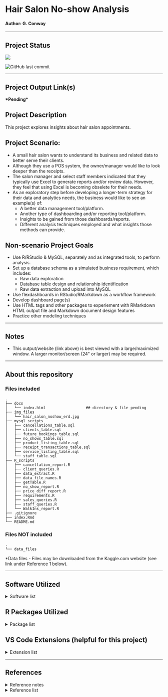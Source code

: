 # Hair Salon No-show Analysis
#### Author: G. Conway 

***

## Project Status

![](https://img.shields.io/badge/Project--Status-45%25-yellow)

![GitHub last commit](https://img.shields.io/github/last-commit/gconway012/Hair_Salon_No-Show)

***

## Project Output Link(s)

**\*Pending\***

## Project Description

This project explores insights about hair salon appointments.

## Project Scenario:

* A small hair salon wants to understand its business and related data to better serve their clients.  
* Although they use a POS system, the owner/manager would like to look deeper than the receipts.
* The salon manager and select staff members indicated that they typically use Excel to generate reports and/or review data. However, they feel that using Excel is becoming obselete for their needs.
* As an exploratory step before developing a longer-term strategy for their data and analytics needs, the business would like to see an example(s) of:
    + A better data management tool/platform.
    + Another type of dashboarding and/or reporting tool/platform.
    + Insights to be gained from those dashboards/reports.
    + Different analysis techniques employed and what insights those methods can provide.

## Non-scenario Project Goals

* Use R/RStudio & MySQL, separately and as integrated tools, to perform analysis.
* Set up a database schema as a simulated business requirement, which includes:
    + Raw data exploration
    + Database table design and relationship identification
    + Raw data extraction and upload into MySQL
* Use flexdashboards in RStudio/RMarkdown as a workflow framework
* Develop dashboard page(s) 
* Use HTML tags and other packages to experiement with RMarkdown HTML output file and Markdown document design features
* Practice other modeling techniques

***

## Notes

* This output/website (link above) is best viewed with a large/maximized window. A larger monitor/screen (24" or larger) may be required.

***

## About this repository

### Files included

```
.
├── docs
│   └── index.html                  ## directory & file pending        
├── img_files
│   └── hair_salon_noshow_erd.jpg
├── mysql_scripts
│   ├── cancellations_table.sql
│   ├── clients_table.sql
│   ├── future_bookings_table.sql
│   ├── no_shows_table.sql
│   ├── product_listing_table.sql
│   ├── receipt_transactions_table.sql
│   ├── service_listing_table.sql
│   └── staff_table.sql
├── R_scripts
│   ├── cancellation_report.R
│   ├── client_queries.R
│   ├── data_extract.R
│   ├── data_file_names.R
│   ├── getTable.R
│   ├── no_show_report.R
│   ├── price_diff_report.R
│   ├── requirements.R
│   ├── sales_queries.R
│   ├── staff_queries.R
│   └── WalkIns_report.R
├── .gitignore
├── index.Rmd
└── README.md
```

### Files NOT included

```
.
└── data_files
```

\*Data files - Files may be downloaded from the Kaggle.com website (see link under Reference 1 below).

***

## Software Utilized

<details>
    <summary>Software list</summary>
        <li>Mac OSx Catalina version 10.15.7</li>
        <li>R (for Mac) version 4.0.2 (2020-06-22) "Taking Off Again"</li>
        <li>RStudio version 1.3.1073</li>
        <li>MySQL Community Server version 8.0.19</li>
        <li>MySQL Workbench version 8.0.19</li>
        <li>Microsoft VS Code version 1.50.1</li>
        <li>Microsoft Excel for Mac version 16.42</li>
</details>

## R Packages Utilized

<details>
    <summary>Package list</summary>
        <li>tidyverse version 1.3.0</li>
        <li>kableExtra version 1.2.1</li>
        <li>RMySQL version 0.10.20</li>
        <li>plotly version 4.9.2.1</li>
        <li>DT version 0.15</li>
</details>

## VS Code Extensions (helpful for this project)

<details>
    <summary>Extension list</summary>
        <li>Ascii Tree Generator version 1.2.4</li>
        <li>Bracket Pair Colorizer 2 version 0.2.0</li>
        <li>vscode-icons version 11.0.0</li>
</details>

***

## References

<details>
    <summary>Reference notes</summary>
        <li>References are, mostly, listed in the order that I used them.</li>
        <li>Website links are provided for those references I either had bookmarked previously or accessed during this project.</li>
        <li>I hope that some or all of these references are helpful when working on your own project.</li>
</details>


<details>
    <summary>Reference list</summary>
        <ol>
            <li>Hair Salon No-Show Dataset from Kaggle at https://www.kaggle.com/frederickferguson/hair-salon-no-show-data-set.</li>
            <li><i>Using flexdashboard</i>, https://rmarkdown.rstudio.com/flexdashboard/using.html.</li>
            <li><i>Create Awesome HTML Table with knitr::kable and kableExtra</i>, by Hao Zhu, https://haozhu233.github.io/kableExtra/awesome_table_in_html.html#getting_started.</li>
            <li><i>Deploying flexdashboard on GitHub Pages</i>, by Rami Krispin, dated Sep 4, 2020 at https://ramikrispin.github.io/2020/09/deploying-flexdashboard-on-github-pages/. Provided concise steps to follow to enable repository to host an .html file on GitHub Pages.</li>
            <li><i>RMarkdown directing output file into a directory</i>, NicE's answer, dated Mar 9, 2015 at https://stackoverflow.com/questions/28894515/rmarkdown-directing-output-file-into-a-directory. Provided necessary code used to knit document/file to a different directory.</li>
            <li><b><i>R for Data Science</i></b> by Hadley Wickham & Garrett Grolemund.</li>
            <li><i>Converting 'False'(string) to False(boolean) During LOAD DATA LOCAL INFILE</i>, Nawaz Sohail's answer, dated Oct 21, 2014 at https://dba.stackexchange.com/questions/80727/converting-falsestring-to-falseboolean-during-load-data-local-infile. Using IF() statement in MySQL to convert character string to boolean value during data upload.</li>
            <li><i>Importing a CSV to MySQL with different date format</i>, Devart's answer, dated Nov 17, 2011 at https://stackoverflow.com/questions/8163079/importing-a-csv-to-mysql-with-different-date-format. Using STR_TO_DATE() statement to convert character date to DATE data type in MySQL during data upload.</li>
            <li><i>MySQL - Multiple set on LOAD DATA INFILE</i>, ravnur's answer, dated Sep 21, 2012 at https://stackoverflow.com/questions/12530971/mysql-multiple-set-on-load-data-infile. Provided format for multiple SET() statements during data upload in MySQL.</li>
            <li><i>MySQL DATEDIFF() Function</i>, https://www.w3schools.com/Sql/func_mysql_datediff.asp. Using DATEDIFF() function as a better way to subtract two dates during data upload instead of using minus(-) in an equation.</li>
            <li><i>How to do time_to_minute in Mysql?</i>, Jon's answer, dated Oct 27, 2011 at https://stackoverflow.com/questions/7918923/how-to-do-time-to-minute-in-mysql. Using TIME_TO_SEC() function in MySQL to get the time in minutes.</li>
            <li><i>Adding new column after a specific column and defining a default in MySQL?</i>, https://www.tutorialspoint.com/adding-new-column-after-a-specific-column-and-defining-a-default-in-mysql. For adding columns to a table after a specific column.</li>
            <li><i>mysql update column with value from another table</i>, John Woo's answer, dated Jul 29, 2012 at https://stackoverflow.com/questions/11709043/mysql-update-column-with-value-from-another-table. For using joins to update a column in a table with values from another table.</li>
            <li><i>MySQL error code: 1175 during UPDATE in MySQL Workbench</i>, Rudy De Volder's answer, dated Feb 4, 2015 at https://stackoverflow.com/questions/11448068/mysql-error-code-1175-during-update-in-mysql-workbench. For using a WHERE in an UPDATE statement to avoid triggering the 1175 error when sql_safe_updates mode is enabled on MySQL 8.0 (default).</li>
            <li><i>MySQL Crash Course</i> by Ben Forta.</li>
            <li><i>mysql query not recognizing string</i>, spencer7593's answer, dated Mar 11, 2016 at https://stackoverflow.com/questions/35951305/mysql-query-not-recognizing-string. For using HEX() to determine if string values in column included carriage return character (i.e., \r) and to fix issue in `LINES TERMINATED BY` portion of `LOAD DATA LOCAL INFILE` statement.</li>
            <li><i>Securing Credentials</i>, https://db.rstudio.com/best-practices/managing-credentials/. Good info about using the keyring package to secure connection credentials.</li>
            <li>FontAwesome website, https://fontawesome.com/v4.7.0/icons/. For icon codes used in value boxes on dashboards.</li>
            <li>GitHub post - 256 COLORS - CHEAT SHEET, https://jonasjacek.github.io/colors/, by Jonas Jacek. Referenced for hexidecimal color codes used in value boxes on dashboards.</li>
            <li><i>Order discrete x scale by frequency/value</i>, Axeman and Yuriy Petrovskiy's answer, dated Jul 13, 2018 and Sep 11, 2018 at https://stackoverflow.com/questions/3253641/order-discrete-x-scale-by-frequency-value. For reordering DOW on barplot.</li>
            <li><i>Joining three tables using MySQL</i>, PHP Ferrari's answer, dated Sep 21, 2010 at https://stackoverflow.com/questions/3709560/joining-three-tables-using-mysql. For using normalize form structure for joining three tables in one query without having to use subqueries.</li>
            <li><i>Vignette: Downloadable tables in RMarkdown with the DT package</i>, https://www.r-bloggers.com/2019/12/vignette-downloadable-tables-in-rmarkdown-with-the-dt-package/. For creating filterable/searchable tables.</li>
            <li><i>Data Table Options</i>, https://rstudio.github.io/DT/options.html. For creating filterable/searchable tables.</li>
            <li><i>Column alignment in DT datatable</i>, zx8754 and G. Cocca's answer, dated Sep 17, 2020 and Mar 2, 2016 at https://stackoverflow.com/questions/35749389/column-alignment-in-dt-datatable. For centering columns when using DT::datatable() in R.</li>
            <li>https://shields.io. Used for badges.</li>
            <li><i>Is there a way to represent a directory tree in a Github README.md?</i>, joe sepi's answer, dated Aug 13, 2016. Use triple backticks to get ASCII tree to render properly in Markdown. 
        </ol>
</details>